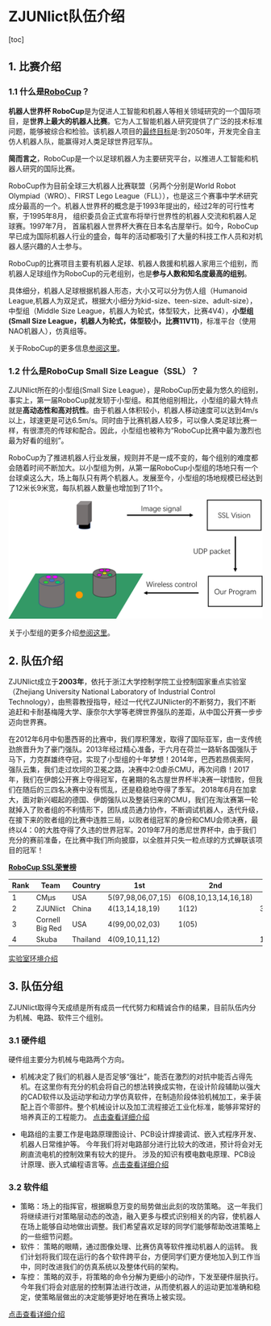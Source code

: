 
# ZJUNlict队伍介绍
[toc]
## 1. 比赛介绍

### 1.1 什么是[RoboCup](http://www.robocup.org/)？
**机器人世界杯 RoboCup**是为促进人工智能和机器人等相关领域研究的一个国际项目，是**世界上最大的机器人比赛**。它为人工智能机器人研究提供了广泛的技术标准问题，能够被综合和检验。该机器人项目的[最终目标](http://www.robocup.org/objective)是:到2050年，开发完全自主仿人机器人队，能赢得对人类足球世界冠军队。

**简而言之**，RoboCup是一个以足球机器人为主要研究平台，以推进人工智能和机器人研究的国际比赛。

RoboCup作为目前全球三大机器人比赛联盟（另两个分别是World Robot Olympiad（WRO）、FIRST Lego League（FLL）），也是这三个赛事中学术研究成分最高的一个。机器人世界杯的概念是于1993年提出的，经过2年的可行性考察，于1995年8月， 组织委员会正式宣布将举行世界性的机器人交流和机器人足球赛。1997年7月， 首届机器人世界杯大赛在日本名古屋举行。如今，RoboCup早已成为国际机器人行业的盛会，每年的活动都吸引了大量的科技工作人员和对机器人感兴趣的人士参与。

RoboCup的比赛项目主要有机器人足球、机器人救援和机器人家用三个组别，而机器人足球组作为RoboCup的元老组别，也是**参与人数和知名度最高的组别**。

具体细分，机器人足球根据机器人形态，大小又可以分为仿人组（Humanoid League,机器人为双足式，根据大小细分为kid-size、teen-size、adult-size），中型组（Middle Size League，机器人为轮式，体型较大，比赛4V4），**小型组(Small Size League，机器人为轮式，体型较小，比赛11V11)**，标准平台（使用NAO机器人），仿真组等。

关于RoboCup的更多信息[参阅这里](https://en.wikipedia.org/wiki/RoboCup)。

 ### 1.2 什么是RoboCup Small Size League（SSL）？

ZJUNlict所在的小型组(Small Size League），是RoboCup历史最为悠久的组别，事实上，第一届RoboCup就发轫于小型组。和其他组别相比，小型组的最大特点就是**高动态性和高对抗性**。由于机器人体积较小，机器人移动速度可以达到4m/s以上，球速更是可达6.5m/s。同时由于比赛机器人较多，可以像人类足球比赛一样，有很漂亮的传球和配合。因此，小型组也被称为“RoboCup比赛中最为激烈也最为好看的组别”。

RoboCup为了推进机器人行业发展，规则并不是一成不变的，每个组别的难度都会随着时间不断加大。以小型组为例，从第一届RoboCup小型组的场地只有一个台球桌这么大，场上每队只有两个机器人。发展至今，小型组的场地规模已经达到了12米长9米宽，每队机器人数量也增加到了11个。

![ssl](./pic/ssl.png)

关于小型组的更多介绍[参阅这里](https://ssl.robocup.org/)。



## 2. 队伍介绍

ZJUNlict成立于**2003年**，依托于浙江大学控制学院工业控制国家重点实验室（Zhejiang University National Laboratory of Industrial Control Technology），由熊蓉教授指导，经过一代代ZJUNlicter的不断努力，我们不断追赶和卡耐基梅隆大学、康奈尔大学等老牌世界强队的差距，从中国公开赛一步步迈向世界赛。

在2012年6月中旬墨西哥的比赛中，我们厚积薄发，取得了国际亚军，由一支传统劲旅晋升为了豪门强队。2013年经过精心准备，于六月在荷兰一路斩各国强队于马下，力克群雄终夺冠，实现了小型组的十年梦想！2014年，巴西若昂佩索阿，强队云集，我们走过坎坷的卫冕之路，决赛中2:0虐杀CMU，再次问鼎！2017年，我们在伊朗公开赛上夺得冠军，在暑期的名古屋世界杯半决赛一球惜败，但我们在随后的三四名决赛中没有慌乱，还是稳稳地夺得了季军。 2018年6月在加拿大，面对新兴崛起的德国、伊朗强队以及整装归来的CMU，我们在淘汰赛第一轮就掉入了败者组的不利情形下，团队成员通力协作，不断调试机器人，迭代升级，在接下来的败者组的比赛中连胜三局，以败者组冠军的身份和CMU会师决赛，最终以4：0的大胜夺得了久违的世界冠军。2019年7月的悉尼世界杯中，由于我们充分的赛前准备，在比赛中我们所向披靡，以全胜并只失一粒点球的方式蝉联该项目的冠军！

**[RoboCup SSL荣誉榜](https://ssl.robocup.org/hall-of-fame/)**

| Rank | Team            | Country  | 1st               | 2nd                  | 3rd         |
| ---- | --------------- | -------- | ----------------- | -------------------- | ----------- |
| 1    | CMμs            | USA      | 5(97,98,06,07,15) | 6(08,10,13,14,16,18) |             |
| 2    | ZJUNlict        | China    | 4(13,14,18,19)    | 1(12)                | 3(15,16,17) |
| 3    | Cornell Big Red | USA      | 4(99,00,02,03)    | 1(05)                |             |
| 4    | Skuba           | Thailand | 4(09,10,11,12)    |                      | 1(08)       |


[实验室环境介绍](Lab.md)

## 3. 队伍分组

ZJUNlict取得今天成绩是所有成员一代代努力和精诚合作的结果，目前队伍内分为机械、电路、软件三个组别。

### 3.1 硬件组

硬件组主要分为机械与电路两个方向。

- 机械决定了我们的机器人是否足够“强壮”，能否在激烈的对抗中能否占得先机。在这里你有充分的机会将自己的想法转换成实物，在设计阶段辅助以强大的CAD软件以及运动学和动力学仿真软件，在制造阶段体验机械加工，亲手装配上百个零部件。整个机械设计以及加工流程接近工业化标准，能够非常好的培养真正的工程能力。 [点击查看详细介绍](Mechanics.md)

- 电路组的主要工作是电路原理图设计、PCB设计焊接调试、嵌入式程序开发、机器人日常维护等。 今年我们将对电路部分进行比较大的改进，预计将会对无刷直流电机的控制效果有较大的提升。 涉及的知识有模电数电原理、PCB设计原理、嵌入式编程语言等。[点击查看详细介绍](Electrics.md)


### 3.2 软件组

- 策略：场上的指挥官，根据瞬息万变的局势做出此刻的攻防策略。 这一年我们将继续进行对策略层动态的改造，融入更多与模式识别相关的内容，使机器人在场上能够自动地做出调整。我们希望喜欢足球的同学们能够帮助改进策略上的一些细节问题。   
- 软件： 策略的眼睛，通过图像处理、比赛仿真等软件推动机器人的运转。 我们计划将我们现在运行的各个软件跨平台，方便同学们更方便地加入到工作当中，同时改进我们的仿真系统以及整体代码的架构。   
- 车控： 策略的双手，将策略的命令分解为更细小的动作，下发至硬件层执行。 今年我们将会对底层的控制算法进行改进，从而使机器人的运动更加准确和稳定，使策略层做出的决定能够更好地在赛场上被实现。 

[点击查看详细介绍](Software.md)
